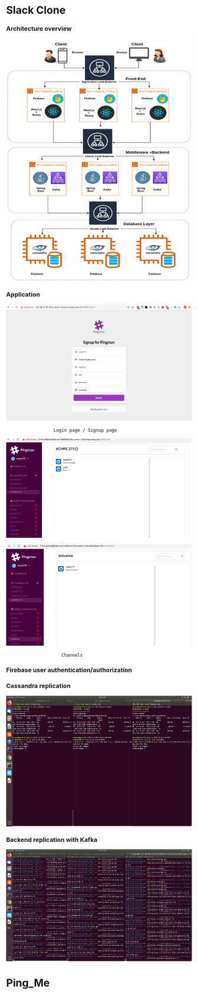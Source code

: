 # Slack Clone 

### Architecture overview

![Alt text](Picture1.png?raw=true "Architecture")

### Application

![Alt text](Picture2.png?raw=true "Architecture")

                      Login page / Signup page

![Alt text](Picture3.png?raw=true "Architecture")

![Alt text](Picture4.png?raw=true "Architecture")

                         Channels

### Firebase user authentication/authorization


### Cassandra replication
  
![Alt text](Picture6.png?raw=true "Architecture")

### Backend replication with Kafka

![Alt text](Picture7.png?raw=true "Architecture")
# Ping_Me
